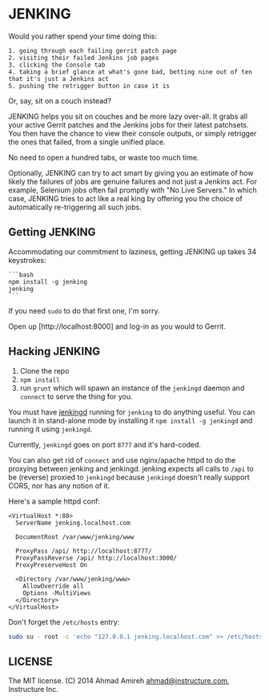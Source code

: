 # JENKING

Would you rather spend your time doing this:

    1. going through each failing gerrit patch page
    2. visiting their failed Jenkins job pages
    3. clicking the Console tab
    4. taking a brief glance at what's gone bad, betting nine out of ten that it's just a Jenkins act
    5. pushing the retrigger button in case it is

Or, say, sit on a couch instead?

JENKING helps you sit on couches and be more lazy over-all. It grabs all your active Gerrit patches and the Jenkins jobs for their latest patchsets. You then have the chance to view their console outputs, or simply retrigger the ones that failed, from a single unified place.

No need to open a hundred tabs, or waste too much time.

Optionally, JENKING can try to act smart by giving you an estimate of how likely the failures of jobs are genuine failures and not just a Jenkins act. For example, Selenium jobs often fail promptly with "No Live Servers." In which case, JENKING tries to act like a real king by offering you the choice of automatically re-triggering all such jobs.

## Getting JENKING

Accommodating our commitment to laziness, getting JENKING up takes 34 keystrokes:

    ```bash
    npm install -g jenking
    jenking
    ```

If you need `sudo` to do that first one, I'm sorry.

Open up [http://localhost:8000] and log-in as you would to Gerrit.

## Hacking JENKING

1. Clone the repo
2. `npm install`
3. run `grunt` which will spawn an instance of the `jenkingd` daemon and `connect` to serve the thing for you.

You must have [jenkingd](https://github.com/amireh/jenkingd) running for `jenking` to do anything useful. You can launch it in stand-alone mode by installing it `npm install -g jenkingd` and running it using `jenkingd`.

Currently, `jenkingd` goes on port `8777` and it's hard-coded.

You can also get rid of `connect` and use nginx/apache httpd to do the proxying between jenking and jenkingd. jenking expects all calls to `/api` to be (reverse) proxied to `jenkingd` because `jenkingd` doesn't really support CORS, nor has any notion of it.

Here's a sample httpd conf:

```httpd
<VirtualHost *:80>
  ServerName jenking.localhost.com

  DocumentRoot /var/www/jenking/www

  ProxyPass /api/ http://localhost:8777/
  ProxyPassReverse /api/ http://localhost:3000/
  ProxyPreserveHost On

  <Directory /var/www/jenking/www>
    AllowOverride all
    Options -MultiViews
  </Directory>
</VirtualHost>
```

Don't forget the `/etc/hosts` entry:

```bash
sudo su - root -c 'echo "127.0.0.1 jenking.localhost.com" >> /etc/hosts'
```

## LICENSE

The MIT license.
(C) 2014 Ahmad Amireh <ahmad@instructure.com>, Instructure Inc.
